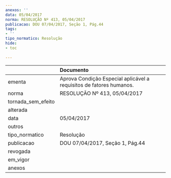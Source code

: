 ```yaml
---
anexos: ''
data: 05/04/2017
norma: RESOLUÇÃO Nº 413, 05/04/2017
publicacao: DOU 07/04/2017, Seção 1, Pág.44
tags:
- ''
tipo_normatico: Resolução
hide: 
- toc 
 
---
```


|                    | Documento                                                           |
|:-------------------|:--------------------------------------------------------------------|
| ementa             | Aprova Condição Especial aplicável a requisitos de fatores humanos. |
| norma              | RESOLUÇÃO Nº 413, 05/04/2017                                        |
| tornada_sem_efeito |                                                                     |
| alterada           |                                                                     |
| data               | 05/04/2017                                                          |
| outros             |                                                                     |
| tipo_normatico     | Resolução                                                           |
| publicacao         | DOU 07/04/2017, Seção 1, Pág.44                                     |
| revogada           |                                                                     |
| em_vigor           |                                                                     |
| anexos             |                                                                     |